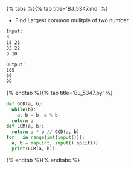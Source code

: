 {% tabs %}{% tab title='BJ_5347.md' %}

* Find Largest common mulitple of two number

```txt
Input:
3
15 21
33 22
9 10

Output:
105
66
90
```

{% endtab %}{% tab title='BJ_5347.py' %}

```py
def GCD(a, b):
  while(b):
    a, b = b, a % b
  return a
def LCM(a, b):
  return a * b // GCD(a, b)
for _ in range(int(input())):
  a, b = map(int, input().split())
  print(LCM(a, b))
```

{% endtab %}{% endtabs %}
